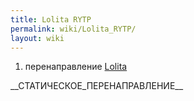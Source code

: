 ```yaml
---
title: Lolita RYTP
permalink: wiki/Lolita_RYTP/
layout: wiki
---
```


1.  перенаправление [Lolita](/wiki/Lolita "wikilink")

\_\_СТАТИЧЕСКОЕ_ПЕРЕНАПРАВЛЕНИЕ\_\_
